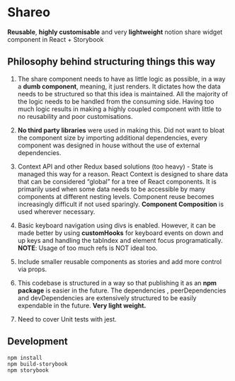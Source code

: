 # Shareo

**Reusable**, **highly customisable** and very **lightweight** notion share widget component in React + Storybook

## Philosophy behind structuring things this way

1. The share component needs to have as little logic as possible, in a way a **dumb component**, meaning, it just renders. It dictates how the data needs to be structured so that this idea is maintained. All the majority of the logic needs to be handled from the consuming side. Having too much logic results in making a highly coupled component with little to no reusability and poor customisations.

2. **No third party libraries** were used in making this. Did not want to bloat the component size by importing additional dependencies, every component was designed in house without the use of external dependencies.

3. Context API and other Redux based solutions (too heavy) -
   State is managed this way for a reason. React Context is designed to share data that can be considered “global” for a tree of React components. It is primarily used when some data needs to be accessible by many components at different nesting levels.
   Component reuse becomes increasingly difficult if not used sparingly. **Component Composition** is used wherever necessary.

4. Basic keyboard navigation using divs is enabled. However, it can be made better by using **customHooks** for keyboard events on down and up keys and handling the tabIndex and element focus programatically. **NOTE**: Usage of too much refs is NOT ideal too.

5. Include smaller reusable components as stories and add more control via props.

6. This codebase is structured in a way so that publishing it as an **npm package** is easier in the future. The dependencies , peerDependencies and devDependencies are extensively structured to be easily expendable in the future. **Very light weight.**

7. Need to cover Unit tests with jest.

## Development

```
npm install
npm build-storybook
npm storybook
```
